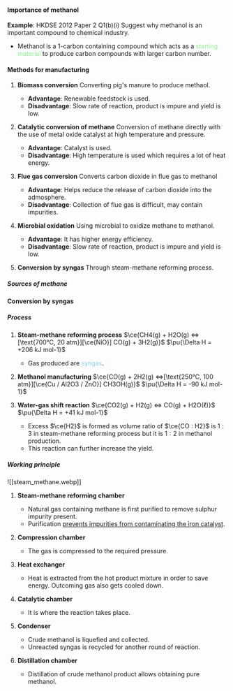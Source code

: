 #### Importance of methanol
**Example**: HKDSE 2012 Paper 2 Q1(b)(i)
Suggest why methanol is an important compound to chemical industry.
- Methanol is a 1-carbon containing compound which acts as a <span style="color: lightgreen">starting material</span> to produce carbon compounds with larger carbon number.

#### Methods for manufacturing
1. **Biomass conversion**
   Converting pig's manure to produce methaol.
	- **Advantage**: Renewable feedstock is used.
	- **Disadvantage**: Slow rate of reaction, product is impure and yield is low.

2. **Catalytic conversion of methane**
   Conversion of methane directly with the use of metal oxide catalyst at high temperature and pressure.
	- **Advantage**: Catalyst is used.
	- **Disadvantage**: High temperature is used which requires a lot of heat energy.

3. **Flue gas conversion**
   Converts carbon dioxide in flue gas to methanol
	- **Advantage**: Helps reduce the release of carbon dioxide into the admosphere.
	- **Disadvantage**: Collection of flue gas is difficult, may contain impurities.

4. **Microbial oxidation**
   Using microbial to oxidize methane to methanol.
	- **Advantage**: It has higher energy efficiency.
	- **Disadvantage**: Slow rate of reaction, product is impure and yield is low.

5. **Conversion by syngas**
   Through steam-methane reforming process.

##### Sources of methane

#### Conversion by syngas
##### Process
1. **Steam-methane reforming process**
   $\ce{CH4(g) + H2O(g) <=>[\text{700°C, 20 atm}][\ce{NiO}] CO(g) + 3H2(g)}$          $\pu{\Delta H = +206 kJ mol-1}$
	- Gas produced are <span style="color: skyblue">syngas</span>.

2. **Methanol manufacturing**
   $\ce{CO(g) + 2H2(g) <=>[\text{250°C, 100 atm}][\ce{Cu / Al2O3 / ZnO}] CH3OH(g)}$          $\pu{\Delta H = -90 kJ mol-1}$

3. **Water-gas shift reaction**
   $\ce{CO2(g) + H2(g) <=> CO(g) + H2O(ℓ)}$          $\pu{\Delta H = +41 kJ mol-1}$
	- Excess $\ce{H2}$ is formed as volume ratio of $\ce{CO : H2}$ is $1:3$ in steam-methane reforming process but it is $1:2$ in methanol production.
	- This reaction can further increase the yield.

##### Working principle
![[steam_methane.webp]]

1. **Steam-methane reforming chamber**
	- Natural gas containing methane is first purified to remove sulphur impurity present.
	- Purification <u>prevents impurities from contaminating the iron catalyst</u>.

3. **Compression chamber**
	- The gas is compressed to the required pressure.

4. **Heat exchanger**
	- Heat is extracted from the hot product mixture in order to save energy. Outcoming gas also gets cooled down.

5. **Catalytic chamber**
	- It is where the reaction takes place.

6. **Condenser**
	- Crude methanol is liquefied and collected.
	- Unreacted syngas is recycled for another round of reaction.

7. **Distillation chamber**
	- Distillation of crude methanol product allows obtaining pure methanol.
